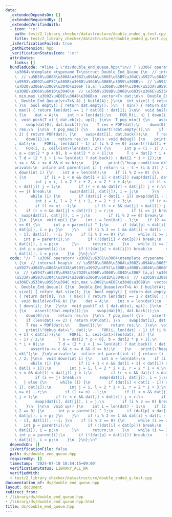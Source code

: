 ```yaml
---
data:
  _extendedDependsOn: []
  _extendedRequiredBy: []
  _extendedVerifiedWith:
  - icon: ':x:'
    path: test/2_library_checker/datastructure/double_ended_q.test.cpp
    title: test/2_library_checker/datastructure/double_ended_q.test.cpp
  _isVerificationFailed: true
  _pathExtension: hpp
  _verificationStatusIcon: ':x:'
  attributes:
    links: []
  bundledCode: "#line 1 \"ds/double_end_queue.hpp\"\n// T \u306F operator< \u3092\u6301\
    \u3064\ntemplate <typename T>\nstruct Double_End_Queue {\n  // interval heap\n\
    \  // \u5B50\u3088\u308A\u3082\u89AA\u306E\u65B9\u304C\u5927\u304D\u306A\u533A\
    \u9593\u3092\u4F5C\u308B\u3088\u3046\u306B\u3059\u308B\n  // \u5947\u6570\u8981\
    \u7D20\u306E\u3068\u304D\u306F [a,a] \u3068\u3044\u3046\u533A\u9593\u304C\u3042\
    \u308B\u3068\u601D\u3046\n  // \u3059\u308B\u3068\u6839\u306E\u533A\u9593\u304C\
    \ min,max \u3092\u4E0E\u3048\u308B\n  vector<T> dat;\n\n  Double_End_Queue() {}\n\
    \  Double_End_Queue(vc<T>& A) { build(A); }\n\n  int size() { return dat.size();\
    \ }\n  bool empty() { return dat.empty(); }\n  T min() { return dat[0]; }\n  T\
    \ max() { return len(dat) == 1 ? dat[0] : dat[1]; }\n\n  void build(vc<T>& A)\
    \ {\n    dat = A;\n    int n = len(dat);\n    FOR_R(i, n) { down(i); }\n  }\n\n\
    \  void push(T x) { dat.eb(x), up(); }\n\n  T pop_min() {\n    assert(!dat.empty());\n\
    \    swap(dat[0], dat.back());\n    T res = POP(dat);\n    down(0);\n    return\
    \ res;\n  }\n\n  T pop_max() {\n    assert(!dat.empty());\n    if (len(dat) <=\
    \ 2) { return POP(dat); }\n    swap(dat[1], dat.back());\n    T res = POP(dat);\n\
    \    down(1);\n    return res;\n  }\n\n  void debug() {\n    print(\"debug dat=\"\
    , dat);\n    FOR(i, len(dat) - 1) if (i % 2 == 0) assert(!(dat[i + 1] < dat[i]));\n\
    \    FOR(i, 1, ceil<int>(len(dat), 2)) {\n      int p = (i - 1) / 2;\n      T\
    \ a = dat[2 * p + 0], b = dat[2 * p + 1];\n      T c = dat[2 * i + 0];\n     \
    \ T d = (2 * i + 1 >= len(dat) ? dat.back() : dat[2 * i + 1]);\n      assert(a\
    \ <= c && c <= d && d <= b);\n    }\n    print(\"heap condition ok\");\n  }\n\n\
    private:\n  inline int parent(int i) { return (i - 4 + (i & 3)) / 2; }\n\n  void\
    \ down(int i) {\n    int n = len(dat);\n    if (i % 2 == 0) {\n      while (1)\
    \ {\n        if (i + 1 < n && dat[i + 1] < dat[i]) swap(dat[i], dat[i + 1]);\n\
    \        int j = i, l = 2 * i + 2, r = 2 * i + 4;\n        if (l < n && dat[l]\
    \ < dat[j]) j = l;\n        if (r < n && dat[r] < dat[j]) j = r;\n        if (i\
    \ == j) break;\n        swap(dat[i], dat[j]), i = j;\n      }\n    } else {\n\
    \      while (1) {\n        if (dat[i] < dat[i - 1]) swap(dat[i - 1], dat[i]);\n\
    \        int j = i, l = 2 * i + 1, r = 2 * i + 3;\n        if (r >= n) --r;\n\
    \        if (l >= n) --l;\n        if (l < n && dat[j] < dat[l]) j = l;\n    \
    \    if (r < n && dat[j] < dat[r]) j = r;\n        if (i == j) break;\n      \
    \  swap(dat[i], dat[j]), i = j;\n        if (i % 2 == 0) break;\n      }\n   \
    \ }\n  }\n\n  void up() {\n    int i = len(dat) - 1;\n    if (2 <= i && i % 2\
    \ == 0) {\n      int p = parent(i) ^ 1;\n      if (dat[p] < dat[i]) { swap(dat[i],\
    \ dat[p]), i = p; }\n    }\n    if (i % 2 == 1 && dat[i] < dat[i - 1]) { swap(dat[i\
    \ - 1], dat[i]), --i; }\n    if (i % 2 == 0) {\n      while (i >= 2) {\n     \
    \   int p = parent(i);\n        if (!(dat[i] < dat[p])) break;\n        swap(dat[p],\
    \ dat[i]), i = p;\n      }\n      return;\n    }\n    while (i >= 3) {\n     \
    \ int p = parent(i);\n      if (!(dat[p] < dat[i])) break;\n      swap(dat[p],\
    \ dat[i]), i = p;\n    }\n  }\n};\n"
  code: "// T \u306F operator< \u3092\u6301\u3064\ntemplate <typename T>\nstruct Double_End_Queue\
    \ {\n  // interval heap\n  // \u5B50\u3088\u308A\u3082\u89AA\u306E\u65B9\u304C\
    \u5927\u304D\u306A\u533A\u9593\u3092\u4F5C\u308B\u3088\u3046\u306B\u3059\u308B\
    \n  // \u5947\u6570\u8981\u7D20\u306E\u3068\u304D\u306F [a,a] \u3068\u3044\u3046\
    \u533A\u9593\u304C\u3042\u308B\u3068\u601D\u3046\n  // \u3059\u308B\u3068\u6839\
    \u306E\u533A\u9593\u304C min,max \u3092\u4E0E\u3048\u308B\n  vector<T> dat;\n\n\
    \  Double_End_Queue() {}\n  Double_End_Queue(vc<T>& A) { build(A); }\n\n  int\
    \ size() { return dat.size(); }\n  bool empty() { return dat.empty(); }\n  T min()\
    \ { return dat[0]; }\n  T max() { return len(dat) == 1 ? dat[0] : dat[1]; }\n\n\
    \  void build(vc<T>& A) {\n    dat = A;\n    int n = len(dat);\n    FOR_R(i, n)\
    \ { down(i); }\n  }\n\n  void push(T x) { dat.eb(x), up(); }\n\n  T pop_min()\
    \ {\n    assert(!dat.empty());\n    swap(dat[0], dat.back());\n    T res = POP(dat);\n\
    \    down(0);\n    return res;\n  }\n\n  T pop_max() {\n    assert(!dat.empty());\n\
    \    if (len(dat) <= 2) { return POP(dat); }\n    swap(dat[1], dat.back());\n\
    \    T res = POP(dat);\n    down(1);\n    return res;\n  }\n\n  void debug() {\n\
    \    print(\"debug dat=\", dat);\n    FOR(i, len(dat) - 1) if (i % 2 == 0) assert(!(dat[i\
    \ + 1] < dat[i]));\n    FOR(i, 1, ceil<int>(len(dat), 2)) {\n      int p = (i\
    \ - 1) / 2;\n      T a = dat[2 * p + 0], b = dat[2 * p + 1];\n      T c = dat[2\
    \ * i + 0];\n      T d = (2 * i + 1 >= len(dat) ? dat.back() : dat[2 * i + 1]);\n\
    \      assert(a <= c && c <= d && d <= b);\n    }\n    print(\"heap condition\
    \ ok\");\n  }\n\nprivate:\n  inline int parent(int i) { return (i - 4 + (i & 3))\
    \ / 2; }\n\n  void down(int i) {\n    int n = len(dat);\n    if (i % 2 == 0) {\n\
    \      while (1) {\n        if (i + 1 < n && dat[i + 1] < dat[i]) swap(dat[i],\
    \ dat[i + 1]);\n        int j = i, l = 2 * i + 2, r = 2 * i + 4;\n        if (l\
    \ < n && dat[l] < dat[j]) j = l;\n        if (r < n && dat[r] < dat[j]) j = r;\n\
    \        if (i == j) break;\n        swap(dat[i], dat[j]), i = j;\n      }\n \
    \   } else {\n      while (1) {\n        if (dat[i] < dat[i - 1]) swap(dat[i -\
    \ 1], dat[i]);\n        int j = i, l = 2 * i + 1, r = 2 * i + 3;\n        if (r\
    \ >= n) --r;\n        if (l >= n) --l;\n        if (l < n && dat[j] < dat[l])\
    \ j = l;\n        if (r < n && dat[j] < dat[r]) j = r;\n        if (i == j) break;\n\
    \        swap(dat[i], dat[j]), i = j;\n        if (i % 2 == 0) break;\n      }\n\
    \    }\n  }\n\n  void up() {\n    int i = len(dat) - 1;\n    if (2 <= i && i %\
    \ 2 == 0) {\n      int p = parent(i) ^ 1;\n      if (dat[p] < dat[i]) { swap(dat[i],\
    \ dat[p]), i = p; }\n    }\n    if (i % 2 == 1 && dat[i] < dat[i - 1]) { swap(dat[i\
    \ - 1], dat[i]), --i; }\n    if (i % 2 == 0) {\n      while (i >= 2) {\n     \
    \   int p = parent(i);\n        if (!(dat[i] < dat[p])) break;\n        swap(dat[p],\
    \ dat[i]), i = p;\n      }\n      return;\n    }\n    while (i >= 3) {\n     \
    \ int p = parent(i);\n      if (!(dat[p] < dat[i])) break;\n      swap(dat[p],\
    \ dat[i]), i = p;\n    }\n  }\n};\n"
  dependsOn: []
  isVerificationFile: false
  path: ds/double_end_queue.hpp
  requiredBy: []
  timestamp: '2024-07-18 10:54:15+09:00'
  verificationStatus: LIBRARY_ALL_WA
  verifiedWith:
  - test/2_library_checker/datastructure/double_ended_q.test.cpp
documentation_of: ds/double_end_queue.hpp
layout: document
redirect_from:
- /library/ds/double_end_queue.hpp
- /library/ds/double_end_queue.hpp.html
title: ds/double_end_queue.hpp
---
```

